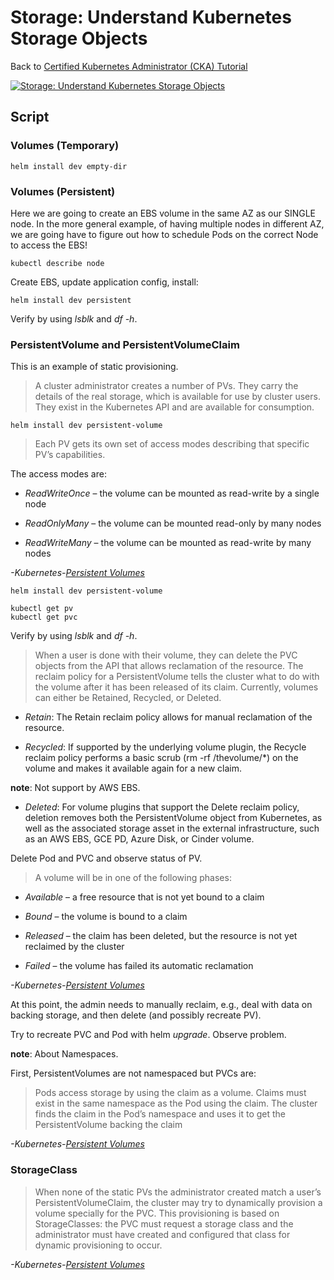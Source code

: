 # Storage: Understand Kubernetes Storage Objects

Back to [Certified Kubernetes Administrator (CKA) Tutorial](https://github.com/larkintuckerllc/k8s-cka-tutorial)

[![Storage: Understand Kubernetes Storage Objects](http://img.youtube.com/vi/XXXXX/0.jpg)]()

## Script

### Volumes (Temporary)

```plaintext
helm install dev empty-dir
```

### Volumes (Persistent)

Here we are going to create an EBS volume in the same AZ as our SINGLE node. In the more general example, of having multiple nodes in different AZ, we are going have to figure out how to schedule Pods on the correct Node to access the EBS!

```plaintext
kubectl describe node
```

Create EBS, update application config, install:

```plaintext
helm install dev persistent
```

Verify by using *lsblk* and *df -h*.

### PersistentVolume and PersistentVolumeClaim

This is an example of static provisioning.

> A cluster administrator creates a number of PVs. They carry the details of the real storage, which is available for use by cluster users. They exist in the Kubernetes API and are available for consumption.

```plaintext
helm install dev persistent-volume
```

> Each PV gets its own set of access modes describing that specific PV’s capabilities.

The access modes are:

* *ReadWriteOnce* – the volume can be mounted as read-write by a single node

* *ReadOnlyMany* – the volume can be mounted read-only by many nodes

* *ReadWriteMany* – the volume can be mounted as read-write by many nodes

*-Kubernetes-[Persistent Volumes](https://kubernetes.io/docs/concepts/storage/persistent-volumes/)*

```plaintext
helm install dev persistent-volume
```

```plaintext
kubectl get pv
kubectl get pvc
```

Verify by using *lsblk* and *df -h*.

> When a user is done with their volume, they can delete the PVC objects from the API that allows reclamation of the resource. The reclaim policy for a PersistentVolume tells the cluster what to do with the volume after it has been released of its claim. Currently, volumes can either be Retained, Recycled, or Deleted.

* *Retain*: The Retain reclaim policy allows for manual reclamation of the resource.

* *Recycled*: If supported by the underlying volume plugin, the Recycle reclaim policy performs a basic scrub (rm -rf /thevolume/*) on the volume and makes it available again for a new claim.

**note**: Not support by AWS EBS.

* *Deleted*: For volume plugins that support the Delete reclaim policy, deletion removes both the PersistentVolume object from Kubernetes, as well as the associated storage asset in the external infrastructure, such as an AWS EBS, GCE PD, Azure Disk, or Cinder volume.

Delete Pod and PVC and observe status of PV.

> A volume will be in one of the following phases:

* *Available* – a free resource that is not yet bound to a claim

* *Bound* – the volume is bound to a claim

* *Released* – the claim has been deleted, but the resource is not yet reclaimed by the cluster

* *Failed* – the volume has failed its automatic reclamation

*-Kubernetes-[Persistent Volumes](https://kubernetes.io/docs/concepts/storage/persistent-volumes/)*

At this point, the admin needs to manually reclaim, e.g., deal with data on backing storage, and then delete (and possibly recreate PV).

Try to recreate PVC and Pod with helm *upgrade*. Observe problem.

**note**: About Namespaces.

First, PersistentVolumes are not namespaced but PVCs are:

> Pods access storage by using the claim as a volume. Claims must exist in the same namespace as the Pod using the claim. The cluster finds the claim in the Pod’s namespace and uses it to get the PersistentVolume backing the claim

*-Kubernetes-[Persistent Volumes](https://kubernetes.io/docs/concepts/storage/persistent-volumes/)*

### StorageClass

> When none of the static PVs the administrator created match a user’s PersistentVolumeClaim, the cluster may try to dynamically provision a volume specially for the PVC. This provisioning is based on StorageClasses: the PVC must request a storage class and the administrator must have created and configured that class for dynamic provisioning to occur.

*-Kubernetes-[Persistent Volumes](https://kubernetes.io/docs/concepts/storage/persistent-volumes/)*

